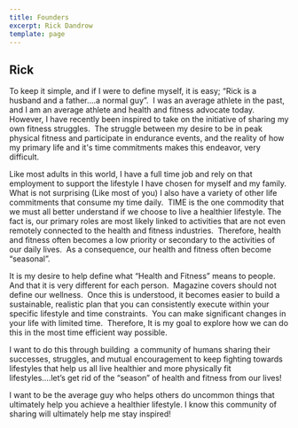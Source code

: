 ```yaml
---
title: Founders
excerpt: Rick Dandrow
template: page
---
```

## Rick

To keep it simple, and if I were to define myself, it is easy; “Rick is a husband and a father....a normal guy”.  I was an average athlete in the past, and I am an average athlete and health and fitness advocate today.  However, I have recently been inspired to take on the initiative of sharing my own fitness struggles.  The struggle between my desire to be in peak physical fitness and participate in endurance events, and the reality of how my primary life and it's time commitments makes this endeavor, very difficult.

Like most adults in this world, I have a full time job and rely on that employment to support the lifestyle I have chosen for myself and my family.  What is not surprising (Like most of you) I also have a variety of other life commitments that consume my time daily.  TIME is the one commodity that we must all better understand if we choose to live a healthier lifestyle. The fact is, our primary roles are most likely linked to activities that are not even remotely connected to the health and fitness industries.  Therefore, health and fitness often becomes a low priority or secondary to the activities of our daily lives.  As a consequence, our health and fitness often become “seasonal”.  

It is my desire to help define what “Health and Fitness” means to people.  And that it is very different for each person.  Magazine covers should not define our wellness.  Once this is understood, it becomes easier to build a sustainable, realistic plan that you can consistently execute within your specific lifestyle and time constraints.  You can make significant changes in your life with limited time.  Therefore, It is my goal to explore how we can do this in the most time efficient way possible. 

I want to do this through building  a community of humans sharing their successes, struggles, and mutual encouragement to keep fighting towards lifestyles that help us all live healthier and more physically fit lifestyles….let’s get rid of the “season” of health and fitness from our lives!

I want to be the average guy who helps others do uncommon things that ultimately help you achieve a healthier lifestyle. I know this community of sharing will ultimately help me stay inspired!
